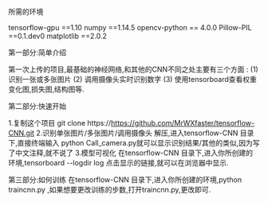 所需的环境

 tensorflow-gpu ==1.10 
	  numpy ==1.14.5 
  opencv-python == 4.0.0 
     Pillow-PIL ==0.1.dev0 
     matplotlib ==2.0.2

第一部分:简单介绍 

第一次上传的项目,最基础的神经网络,和其他的CNN不同之处主要有三个方面 :
   (1) 识别一张或多张图片
   (2) 调用摄像头实时识别数字
   (3) 使用tensorboard查看权重变化图,损失图,结构图等.

第二部分:快速开始 

1.复制这个项目
    git clone https://https://github.com/MrWXfaster/tensorflow-CNN.git
2.识别单张图片/多张图片/调用摄像头
解压,进入tensorflow-CNN 目录下,直接终端输入 python Call_camera.py就可以显示识别结果/其他的类似,因为写了中文注释,就不说了
3.模型可视化
在tensorflow-CNN 目录下,进入你所创建的环境,tensorboard --logdir log 点击显示的链接,就可以在浏览器中显示.

第三部分:如何训练
在tensorflow-CNN 目录下,进入你所创建的环境,python traincnn.py ,如果想要更改训练的步数,打开traincnn.py,更改即可.
